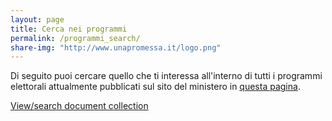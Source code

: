 ```yaml
---
layout: page
title: Cerca nei programmi
permalink: /programmi_search/
share-img: "http://www.unapromessa.it/logo.png"
---
```


Di seguito puoi cercare quello che ti interessa all'interno di tutti i programmi elettorali attualmente pubblicati sul sito del ministero in [questa pagina](http://dait.interno.gov.it/elezioni/trasparenza).

<div id="DC-search-projectid-37136-elezioni-2018" class="DC-embed DC-embed-search DC-search-container"></div><script src="//assets.documentcloud.org/embed/loader.js"></script><script>  dc.embed.load('https://www.documentcloud.org/search/embed/', {    q: "projectid: 37136-elezioni-2018 ",    container: "#DC-search-projectid-37136-elezioni-2018",    title: "",    order: "score",    per_page: 12,    search_bar: true,    organization: 2063  });</script><noscript>  <a href="https://www.documentcloud.org/public/search/projectid%3A%2037136-elezioni-2018%20">View/search document collection</a></noscript>